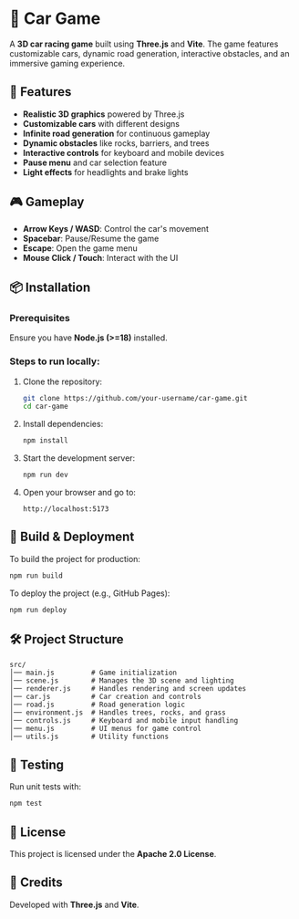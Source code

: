 # 🚗 Car Game

A **3D car racing game** built using **Three.js** and **Vite**. The game features customizable cars, dynamic road generation, interactive obstacles, and an immersive gaming experience.

## 🌟 Features

- **Realistic 3D graphics** powered by Three.js
- **Customizable cars** with different designs
- **Infinite road generation** for continuous gameplay
- **Dynamic obstacles** like rocks, barriers, and trees
- **Interactive controls** for keyboard and mobile devices
- **Pause menu** and car selection feature
- **Light effects** for headlights and brake lights

## 🎮 Gameplay

- **Arrow Keys / WASD**: Control the car's movement
- **Spacebar**: Pause/Resume the game
- **Escape**: Open the game menu
- **Mouse Click / Touch**: Interact with the UI

## 📦 Installation

### Prerequisites
Ensure you have **Node.js (>=18)** installed.

### Steps to run locally:

1. Clone the repository:
   ```sh
   git clone https://github.com/your-username/car-game.git
   cd car-game
   ```
2. Install dependencies:
   ```sh
   npm install
   ```
3. Start the development server:
   ```sh
   npm run dev
   ```
4. Open your browser and go to:
   ```
   http://localhost:5173
   ```

## 🚀 Build & Deployment

To build the project for production:
```sh
npm run build
```

To deploy the project (e.g., GitHub Pages):
```sh
npm run deploy
```

## 🛠 Project Structure

```
src/
│── main.js         # Game initialization
│── scene.js        # Manages the 3D scene and lighting
│── renderer.js     # Handles rendering and screen updates
│── car.js          # Car creation and controls
│── road.js         # Road generation logic
│── environment.js  # Handles trees, rocks, and grass
│── controls.js     # Keyboard and mobile input handling
│── menu.js         # UI menus for game control
│── utils.js        # Utility functions
```

## 🧪 Testing

Run unit tests with:
```sh
npm test
```

## 📜 License

This project is licensed under the **Apache 2.0 License**.

## 🎨 Credits

Developed with **Three.js** and **Vite**.
